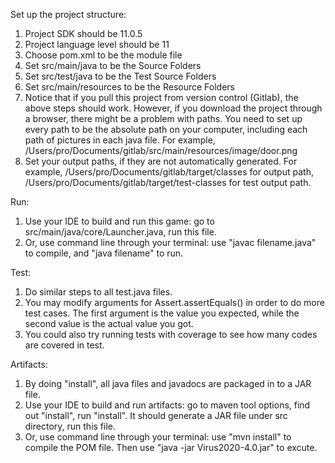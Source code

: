 Set up the project structure:  
1. Project SDK should be 11.0.5
2. Project language level should be 11
3. Choose pom.xml to be the module file
4. Set src/main/java to be the Source Folders
5. Set src/test/java to be the Test Source Folders
6. Set src/main/resources to be the Resource Folders
7. Notice that if you pull this project from version control (Gitlab), the above steps should work. However, if you download the project through a browser, there might be a problem with paths. You need to set up every path to be the absolute path on your computer, including each path of pictures in each java file. For example, /Users/pro/Documents/gitlab/src/main/resources/image/door.png
8. Set your output paths, if they are not automatically generated. For example, /Users/pro/Documents/gitlab/target/classes for output path, /Users/pro/Documents/gitlab/target/test-classes for test output path.

Run:  
1. Use your IDE to build and run this game: go to src/main/java/core/Launcher.java, run this file.
2. Or, use command line through your terminal: use "javac filename.java" to compile, and "java filename" to run.

Test:  
1. Do similar steps to all test.java files.
2. You may modify arguments for Assert.assertEquals() in order to do more test cases. The first argument is the value you expected, while the second value is the actual value you got.
3. You could also try running tests with coverage to see how many codes are covered in test.

Artifacts:  
1. By doing "install", all java files and javadocs are packaged in to a JAR file.
2. Use your IDE to build and run artifacts: go to maven tool options, find out "install", run "install". It should generate a JAR file under src directory, run this file.
3. Or, use command line through your terminal: use "mvn install" to compile the POM file. Then use "java -jar Virus2020-4.0.jar" to excute.
